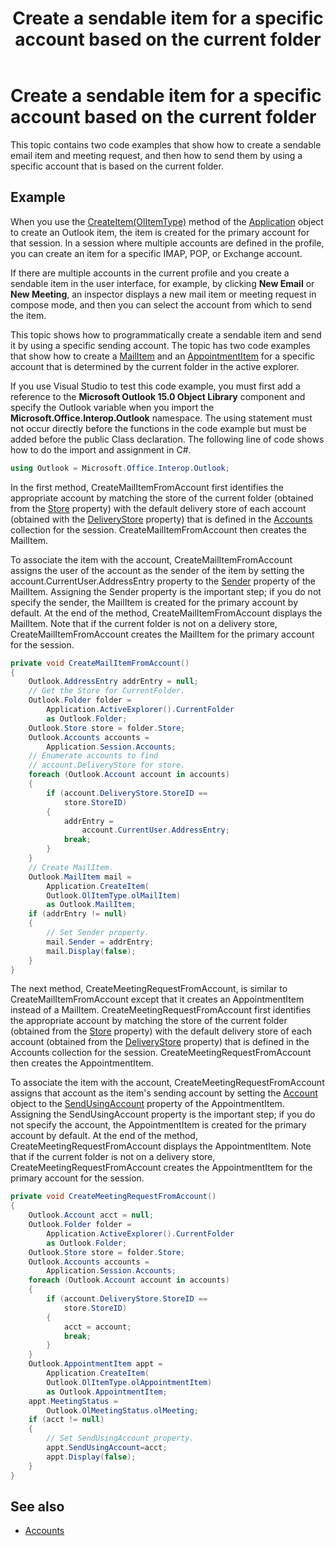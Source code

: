 ﻿---
title: Create a sendable item for a specific account based on the current folder
TOCTitle: Create a sendable item for a specific account based on the current folder
ms:assetid: 665ebdc5-2912-4d85-ac40-835c9ef9a439
ms:contentKeyID: 55119796
ms.date: 07/24/2014
mtps_version: v=office.15


---

# Create a sendable item for a specific account based on the current folder

This topic contains two code examples that show how to create a sendable email item and meeting request, and then how to send them by using a specific account that is based on the current folder.

## Example

When you use the [CreateItem(OlItemType)](https://msdn.microsoft.com/en-us/library/bb610587\(v=office.15\)) method of the [Application](https://msdn.microsoft.com/en-us/library/bb646615\(v=office.15\)) object to create an Outlook item, the item is created for the primary account for that session. In a session where multiple accounts are defined in the profile, you can create an item for a specific IMAP, POP, or Exchange account. 

If there are multiple accounts in the current profile and you create a sendable item in the user interface, for example, by clicking **New Email** or **New Meeting**, an inspector displays a new mail item or meeting request in compose mode, and then you can select the account from which to send the item. 

This topic shows how to programmatically create a sendable item and send it by using a specific sending account. The topic has two code examples that show how to create a [MailItem](https://msdn.microsoft.com/en-us/library/bb643865\(v=office.15\)) and an [AppointmentItem](https://msdn.microsoft.com/en-us/library/bb645611\(v=office.15\)) for a specific account that is determined by the current folder in the active explorer.

If you use Visual Studio to test this code example, you must first add a reference to the **Microsoft Outlook 15.0 Object Library** component and specify the Outlook variable when you import the **Microsoft.Office.Interop.Outlook** namespace. The using statement must not occur directly before the functions in the code example but must be added before the public Class declaration. The following line of code shows how to do the import and assignment in C\#.

```csharp
using Outlook = Microsoft.Office.Interop.Outlook;
```

In the first method, CreateMailItemFromAccount first identifies the appropriate account by matching the store of the current folder (obtained from the [Store](https://msdn.microsoft.com/en-us/library/bb612742\(v=office.15\)) property) with the default delivery store of each account (obtained with the [DeliveryStore](https://msdn.microsoft.com/en-us/library/ff185090\(v=office.15\)) property) that is defined in the [Accounts](https://msdn.microsoft.com/en-us/library/bb646328\(v=office.15\)) collection for the session. CreateMailItemFromAccount then creates the MailItem. 

To associate the item with the account, CreateMailItemFromAccount assigns the user of the account as the sender of the item by setting the account.CurrentUser.AddressEntry property to the [Sender](https://msdn.microsoft.com/en-us/library/ff184720\(v=office.15\)) property of the MailItem. Assigning the Sender property is the important step; if you do not specify the sender, the MailItem is created for the primary account by default. At the end of the method, CreateMailItemFromAccount displays the MailItem. Note that if the current folder is not on a delivery store, CreateMailItemFromAccount creates the MailItem for the primary account for the session.

```csharp
private void CreateMailItemFromAccount()
{
    Outlook.AddressEntry addrEntry = null;
    // Get the Store for CurrentFolder.
    Outlook.Folder folder =
        Application.ActiveExplorer().CurrentFolder 
        as Outlook.Folder;
    Outlook.Store store = folder.Store;
    Outlook.Accounts accounts =
        Application.Session.Accounts;
    // Enumerate accounts to find
    // account.DeliveryStore for store.
    foreach (Outlook.Account account in accounts)
    {
        if (account.DeliveryStore.StoreID == 
            store.StoreID)
        {
            addrEntry =
                account.CurrentUser.AddressEntry;
            break;
        }
    }
    // Create MailItem.
    Outlook.MailItem mail =
        Application.CreateItem(
        Outlook.OlItemType.olMailItem)
        as Outlook.MailItem;
    if (addrEntry != null)
    {
        // Set Sender property.
        mail.Sender = addrEntry;
        mail.Display(false);
    }
}
```

The next method, CreateMeetingRequestFromAccount, is similar to CreateMailItemFromAccount except that it creates an AppointmentItem instead of a MailItem. CreateMeetingRequestFromAccount first identifies the appropriate account by matching the store of the current folder (obtained from the [Store](https://msdn.microsoft.com/en-us/library/bb612742\(v=office.15\)) property) with the default delivery store of each account (obtained from the [DeliveryStore](https://msdn.microsoft.com/en-us/library/ff185090\(v=office.15\)) property) that is defined in the Accounts collection for the session. CreateMeetingRequestFromAccount then creates the AppointmentItem. 

To associate the item with the account, CreateMeetingRequestFromAccount assigns that account as the item's sending account by setting the [Account](https://msdn.microsoft.com/en-us/library/bb645103\(v=office.15\)) object to the [SendUsingAccount](https://msdn.microsoft.com/en-us/library/bb610680\(v=office.15\)) property of the AppointmentItem. Assigning the SendUsingAccount property is the important step; if you do not specify the account, the AppointmentItem is created for the primary account by default. At the end of the method, CreateMeetingRequestFromAccount displays the AppointmentItem. Note that if the current folder is not on a delivery store, CreateMeetingRequestFromAccount creates the AppointmentItem for the primary account for the session.

```csharp
private void CreateMeetingRequestFromAccount()
{
    Outlook.Account acct = null;
    Outlook.Folder folder =
        Application.ActiveExplorer().CurrentFolder
        as Outlook.Folder;
    Outlook.Store store = folder.Store;
    Outlook.Accounts accounts =
        Application.Session.Accounts;
    foreach (Outlook.Account account in accounts)
    {
        if (account.DeliveryStore.StoreID ==
            store.StoreID)
        {
            acct = account;
            break;
        }
    }
    Outlook.AppointmentItem appt =
        Application.CreateItem(
        Outlook.OlItemType.olAppointmentItem)
        as Outlook.AppointmentItem;
    appt.MeetingStatus = 
        Outlook.OlMeetingStatus.olMeeting;
    if (acct != null)
    {
        // Set SendUsingAccount property.
        appt.SendUsingAccount=acct;
        appt.Display(false);
    }
}
```

## See also

- [Accounts](accounts.md)

